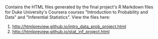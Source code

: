 Contains the HTML files generated by the final project's R Markdown files for Duke University's Coursera courses "Introduction to Probability and Data" and "Inferential Statistics".
View the files here:
1) http://htmlpreview.github.io/intro_data_prob_project.html
2) http://htmlpreview.github.io/stat_inf_project.html

